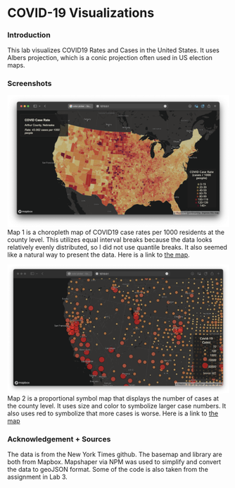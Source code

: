 # COVID-19 Visualizations

### Introduction
This lab visualizes COVID19 Rates and Cases in the United States. It uses Albers projection, which is a conic projection often used in US election maps.
### Screenshots
![](img/map1.png)
Map 1 is a choropleth map of COVID19 case rates per 1000 residents at the county level. This utilizes equal interval breaks because the data looks relatively evenly distributed, so I did not use quantile breaks. It also seemed like a natural way to present the data. Here is a link to [the map](https://gavinpereira23.github.io/COVID19-visualizations/map1.html).


![](img/map2.png)
Map 2 is a proportional symbol map that displays the number of cases at the county level. It uses size and color to symbolize larger case numbers. It also uses red to symbolize that more cases is worse. Here is a link to [the map](https://gavinpereira23.github.io/COVID19-visualizations/map2.html)
### Acknowledgement + Sources
The data is from the New York Times github. The basemap and library are both from Mapbox. Mapshaper via NPM was used to simplify and convert the data to geoJSON format. Some of the code is also taken from the assignment in Lab 3.
